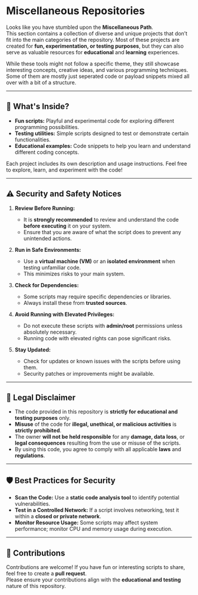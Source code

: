 # Miscellaneous Repositories

Looks like you have stumbled upon the **Miscellaneous Path**.  
This section contains a collection of diverse and unique projects that don’t fit into the main categories of the repository. Most of these projects are created for **fun, experimentation, or testing purposes**, but they can also serve as valuable resources for **educational** and **learning** experiences.

While these tools might not follow a specific theme, they still showcase interesting concepts, creative ideas, and various programming techniques.
Some of them are mostly just seperated code or payload snippets mixed all over with a bit of a structure.

---

## 🚀 What's Inside?
- **Fun scripts:** Playful and experimental code for exploring different programming possibilities.
- **Testing utilities:** Simple scripts designed to test or demonstrate certain functionalities.
- **Educational examples:** Code snippets to help you learn and understand different coding concepts.

Each project includes its own description and usage instructions. Feel free to explore, learn, and experiment with the code!

---

## ⚠️ Security and Safety Notices

1. **Review Before Running:**  
   - It is **strongly recommended** to review and understand the code **before executing** it on your system.  
   - Ensure that you are aware of what the script does to prevent any unintended actions.

2. **Run in Safe Environments:**  
   - Use a **virtual machine (VM)** or an **isolated environment** when testing unfamiliar code.  
   - This minimizes risks to your main system.

3. **Check for Dependencies:**  
   - Some scripts may require specific dependencies or libraries.  
   - Always install these from **trusted sources**.

4. **Avoid Running with Elevated Privileges:**  
   - Do not execute these scripts with **admin/root** permissions unless absolutely necessary.  
   - Running code with elevated rights can pose significant risks.

5. **Stay Updated:**  
   - Check for updates or known issues with the scripts before using them.  
   - Security patches or improvements might be available.

---

## 📜 Legal Disclaimer

- The code provided in this repository is **strictly for educational and testing purposes** only.  
- **Misuse** of the code for **illegal, unethical, or malicious activities** is **strictly prohibited**.  
- The owner **will not be held responsible** for any **damage, data loss**, or **legal consequences** resulting from the use or misuse of the scripts.  
- By using this code, you agree to comply with all applicable **laws** and **regulations**.

---

## 🛡️ Best Practices for Security

- **Scan the Code:** Use a **static code analysis tool** to identify potential vulnerabilities.  
- **Test in a Controlled Network:** If a script involves networking, test it within a **closed or private network**.  
- **Monitor Resource Usage:** Some scripts may affect system performance; monitor CPU and memory usage during execution.

---

## 📌 Contributions
Contributions are welcome! If you have fun or interesting scripts to share, feel free to create a **pull request**.  
Please ensure your contributions align with the **educational and testing** nature of this repository.